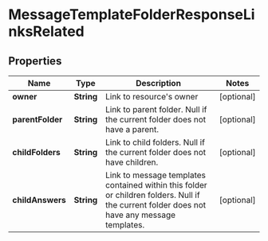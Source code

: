 

# MessageTemplateFolderResponseLinksRelated


## Properties

| Name | Type | Description | Notes |
|------------ | ------------- | ------------- | -------------|
|**owner** | **String** | Link to resource&#39;s owner |  [optional] |
|**parentFolder** | **String** | Link to parent folder. Null if the current folder does not have a parent. |  [optional] |
|**childFolders** | **String** | Link to child folders. Null if the current folder does not have children. |  [optional] |
|**childAnswers** | **String** | Link to message templates contained within this folder or children folders. Null if the current folder does not have any message templates. |  [optional] |



